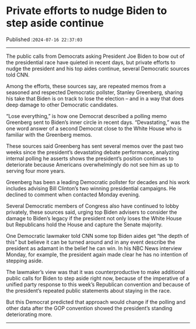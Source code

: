 # Private efforts to nudge Biden to step aside continue

Published :`2024-07-16 22:37:03`

---

The public calls from Democrats asking President Joe Biden to bow out of the presidential race have quieted in recent days, but private efforts to nudge the president and his top aides continue, several Democratic sources told CNN.

Among the efforts, these sources say, are repeated memos from a seasoned and respected Democratic pollster, Stanley Greenberg, sharing his take that Biden is on track to lose the election – and in a way that does deep damage to other Democratic candidates.

“Lose everything,” is how one Democrat described a polling memo Greenberg sent to Biden’s inner circle in recent days. “Devastating,” was the one word answer of a second Democrat close to the White House who is familiar with the Greenberg memos.

These sources said Greenberg has sent several memos over the past two weeks since the president’s devastating debate performance, analyzing internal polling he asserts shows the president’s position continues to deteriorate because Americans overwhelmingly do not see him as up to serving four more years.

Greenberg has been a leading Democratic pollster for decades and his work includes advising Bill Clinton’s two winning presidential campaigns. He declined to comment when contacted Monday evening.

Several Democratic members of Congress also have continued to lobby privately, these sources said, urging top Biden advisers to consider the damage to Biden’s legacy if the president not only loses the White House but Republicans hold the House and capture the Senate majority.

One Democratic lawmaker told CNN some top Biden aides get “the depth of this” but believe it can be turned around and in any event describe the president as adamant in the belief he can win. In his NBC News interview Monday, for example, the president again made clear he has no intention of stepping aside.

The lawmaker’s view was that it was counterproductive to make additional public calls for Biden to step aside right now, because of the imperative of a unified party response to this week’s Republican convention and because of the president’s repeated public statements about staying in the race.

But this Democrat predicted that approach would change if the polling and other data after the GOP convention showed the president’s standing deteriorating more.

---

